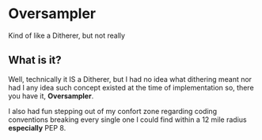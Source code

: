 # Oversampler
Kind of like a Ditherer, but not really

## What is it?
Well, technically it IS a Ditherer, but I had no idea what dithering meant nor had I any idea such concept existed at the time of implementation so, there you have it, **Oversampler**.

I also had fun stepping out of my confort zone regarding coding conventions breaking every single one I could find within a 12 mile radius **especially** PEP 8.

